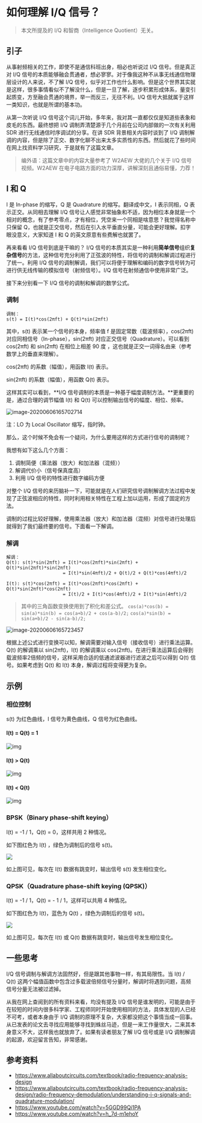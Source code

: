 # 如何理解 I/Q 信号？

>   本文所提及的 I/Q 和智商（Intelligence Quotient）无关。

## 引子

从事射频相关的工作，即使不是通信科班出身，相必也听说过 I/Q 信号。但是真正对 I/Q 信号的本质能够融会贯通者，想必寥寥。对于像我这种不从事无线通信物理层设计的人来说，不了解 I/Q 信号，似乎对工作也什么影响。但是这个世界其实就是这样，很多事情看似不了解没什么，但是一旦了解，逐步积累形成体系，量变引起质变，方至融会贯通的境界，举一而反三，无往不利。I/Q 信号大抵就属于这样一类知识，也就是所谓的基本功。

从第一次听说 I/Q 信号这个词儿开始，多年来，我对其一直都仅仅是知道些表象和皮毛的东西。最终想把 I/Q 调制弄清楚源于几个月前在公司内部做的一次有关利用 SDR 进行无线通信时序调试的分享。在讲 SDR 背景相关内容时谈到了 I/Q 调制解调的内容，但是除了正交、数字化聊不出来太多实质性的东西。然后就花了些时间在网上找资料学习研究，于是就有了这篇文章。

>   编外语：这篇文章中的内容大量参考了 W2AEW 大佬的几个关于 I/Q 信号视频。W2AEW 在电子电路方面的功力深厚，讲解深刻且通俗易懂，力荐！

## I 和 Q

I 是 In-phase 的缩写，Q 是 Quadrature 的缩写。翻译成中文，I 表示同相，Q 表示正交。从同相去理解 I/Q 信号让人感觉非常抽象和不适，因为相位本身就是一个相对的概念，有了参考零点，才有相位，凭空来一个同相是啥意思？我觉得名称中只保留 Q，也就是正交信号，然后在引入水平垂直分量，可能会更好理解。扣字眼没意义，大家知道 I 和 Q 的英文原意有些费解也就罢了。

再来看看 I/Q 信号到底是干嘛的？ I/Q 信号的本质其实是一种利用**简单信号**组织**复杂信号**的方法，这种信号充分利用了正弦波的特性，将信号的调制和解调过程进行了统一。利用 I/Q 信号的调制解调，我们可以将便于理解和编码的数字信号转为可进行供无线传输的模拟信号（射频信号）。I/Q 信号在射频通信中使用非常广泛。

接下来分别看一下 I/Q 信号的调制和解调的数学公式。

### 调制

```
调制：
s(t) = I(t)*cos(2πft) + Q(t)*sin(2πft)
```

其中，s(t) 表示某一个信号的本身，频率值 f 是固定常数（载波频率），cos(2πft) 对应同相信号（In-phase），sin(2πft) 对应正交信号（Quadrature）。可以看到 cos(2πft) 和 sin(2πft) 在相位上相差 90 度 ，这也就是正交一词得名由来（参考数学上的垂直来理解）。

cos(2πft) 的系数（幅值），用函数 I(t) 表示。

sin(2πft) 的系数（幅值），用函数 Q(t) 表示。

这样其实可以看到，**I/Q 信号调制的本质是一种基于幅度调制方法。**更重要的是，通过合理的调节幅值 I(t) 和 Q(t) 可以控制输出信号的幅度、相位、频率。

![image-20200606165702714](image-20200606165702714.png)

注：LO 为 Local Oscillator 缩写，指时钟。

那么，这个时候不免会有一个疑问，为什么要用这样的方式进行信号的调制呢？

我想有如下这么几个方面：

1.  调制简便（乘法器（放大）和加法器（混频））
2.  解调代价小（信号保真度高）
3.  利用 I/Q 信号的特性进行数字编码方便 

对整个 I/Q 信号的来历脑补一下，可能就是在人们研究信号调制解调方法过程中发现了正弦波相应的特性，同时利用相关特性在工程上加以运用，形成了固定的方法。

调制的过程比较好理解，使用乘法器（放大）和加法器（混频）对信号进行处理后就得到了我们最终要的信号。下面看一下解调。

### 解调

```
解调：
Q(t): s(t)*sin(2πft) = I(t)*cos(2πft)*sin(2πft) + Q(t)*sin(2πft)*sin(2πft)
	                 = I(t)*sin(4πft)/2 + Q(t)/2 + Q(t)*cos(4πft)/2

I(t): s(t)*cos(2πft) = I(t)*cos(2πft)*cos(2πft) + Q(t)*sin(2πft)*cos(2πft)
                     = I(t)/2 + I(t)*cos(4πft)/2 + I(t)*sin(4πft)/2
```

> 其中的三角函数变换使用到了积化和差公式。
> `cos(a)*cos(b) = sin(a)*sin(b) = cos(a+b)/2 + cos(a-b)/2;`
> `cos(a)*sin(b) = sin(a+b)/2 - sin(a-b)/2;`

![image-20200606165723457](https://img.juzuq.com/20200921-122940-823.png)

根据上述公式进行变换可以知，解调需要对输入信号（接收信号）进行乘法运算。Q(t) 的解调乘以 sin(2πft)，I(t) 的解调乘以 cos(2πft)。在进行乘法运算后会得到载波频率2倍频的信号，这样采用合适的低通滤波器进行滤波之后可以得到 Q(t) 信号。如果考虑到 Q(t) 和 I(t) 本身，解调过程将变得更为复杂。

## 示例

### 相位控制

s(t) 为红色曲线，I 信号为黄色曲线，Q 信号为红色曲线。

#### I(t) = Q(t) = 1

![img](https://img.juzuq.com/20200921-122937-512.JPG)

#### I(t) > Q(t)

![img](https://img.juzuq.com/20200921-122935-032.JPG)

#### I(t) < Q(t)

![img](https://img.juzuq.com/20200921-122931-973.JPG)

### BPSK（Binary phase-shift keying）

I(t) = -1 / 1，Q(t) = 0，这样共用 2 种情况。

如下图红色为 I(t) ，绿色为调制后的信号 s(t)。

![](https://img.juzuq.com/20200921-122919-970.png)

如上图可见，每次在 I(t) 数据有跳变时，输出信号 s(t) 发生相位变化。

### QPSK（Quadrature phase-shift keying (QPSK)）

I(t) = -1 / 1，Q(t) = - 1 / 1，这样可以共用 4 种情况。

如下图红色为 I(t)，蓝色为 Q(t) ，绿色为调制后的信号 s(t)。

![](https://img.juzuq.com/20200921-122912-911.png)

如上图可见，每次在 I(t) 或 Q(t) 数据有跳变时，输出信号发生相位变化。

## 一些思考

 I/Q 信号调制与解调方法固然好，但是跟其他事物一样，有其局限性。当 I(t) / Q(t) 这两个幅值函数中包含过多载波倍频信号分量时，解调时将遇到问题，高频信号分量无法被过滤掉。

从我在网上查阅到的所有资料来看，均没有提及 I/Q 信号是谁发明的，可能是由于在较短的时间内很多科学家、工程师同时开始使用相同的方法，具体发现的人已经不可考，或者本身由于 I/Q 调制的原理不复杂，大家都没把这个事情当成一回事。从已发表的论文去寻找应用能够寻找到蛛丝马迹，但是一来工作量很大，二来其本身意义不大，这样我也就放弃了。如果有读者朋友了解 I/Q 信号或是 I/Q 调制解调的起源，欢迎留言告知，非常感谢。

## 参考资料

-   https://www.allaboutcircuits.com/textbook/radio-frequency-analysis-design
-   https://www.allaboutcircuits.com/textbook/radio-frequency-analysis-design/radio-frequency-demodulation/understanding-i-q-signals-and-quadrature-modulation/
-   https://www.youtube.com/watch?v=5GGD99Qi1PA
-   https://www.youtube.com/watch?v=h_7d-m1ehoY